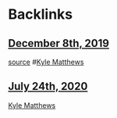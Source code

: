 
# Backlinks
## [December 8th, 2019](<December 8th, 2019.md>)
[source](https://twitter.com/kylemathews/status/1192517571997683712) #[Kyle Matthews](<Kyle Matthews.md>)

## [July 24th, 2020](<July 24th, 2020.md>)
[Kyle Matthews](<Kyle Matthews.md>)

